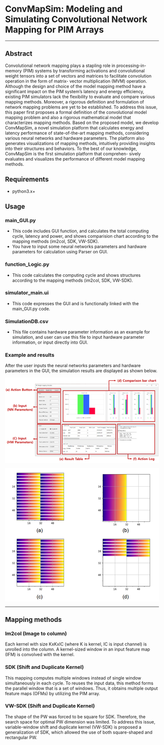# ConvMapSim: Modeling and Simulating Convolutional Network Mapping for PIM Arrays
---
## Abstract
Convolutional network mapping plays a stapling role in processing-in-memory (PIM) systems by transforming activations and convolutional weight tensors into a set of vectors and matrices to facilitate convolution operation in the form of matrix-
vector multiplication (MVM) operation. Although the design and choice of the model mapping method have a significant impact on the PIM system’s latency and energy efficiency, existing PIM simulators lack the flexibility to evaluate and compare various
mapping methods. Moreover, a rigorous definition and formulation of network mapping problems are yet to be established. To address this issue, this paper first proposes a formal definition of the convolutional model mapping problem and also a rigorous
mathematical model that characterizes mapping methods. Based on the proposed model, we develop ConvMapSim, a novel simulation platform that calculates energy and latency performance of state-of-the-art mapping methods, considering various neural
networks and hardware parameters. The platform also generates visualizations of mapping methods, intuitively providing insights into their structures and behaviors. To the best of our knowledge, ConvMapSim is the first simulation platform that comprehen-
sively evaluates and visualizes the performance of different model mapping methods.

## Requirements
+ python3.x+

## Usage

### main_GUI.py
* This code includes GUI function, and calculates the total computing cycle, latency and power, and shows comparision chart according to the mapping methods (im2col, SDK, VW-SDK).
* You have to input some neural networks parameters and hardware parameters for calculation using Parser on GUI.

### function_Logic.py
* This code calculates the computing cycle and shows structures according to the mapping methods (im2col, SDK, VW-SDK).

### simulator_main.ui
* This code expresses the GUI and is functionally linked with the main_GUI.py code.

### SimulationDB.csv
* This file contains hardware parameter information as an example for simulation, and user can use this file to input hardware parameter information, or input directly into GUI.

### Example and results
After the user inputs the neural networks parameters and hardware parameters in the GUI, the simulation results are displayed as shown below.

![](./SimulatorUI.PNG)

![](./structures.PNG)

---
## Mapping methods

### Im2col (Image to column)

Each kernel with size KxKxIC (where K is kernel, IC is input channel) is unrolled into the column. A kernel-sized window in an input feature map (IFM) is convolved with the kernel.


### SDK (Shift and Duplicate Kernel)

This mapping computes multiple windows instead of single window simultaneously in each cycle. To reuses the input data, this method forms the parallel window that is a set of windows. Thus, it obtains multiple output feature maps (OFMs) by utilizing the PIM array.

### VW-SDK (Shift and Duplicate Kernel)

The shape of the PW was forced to be square for SDK. Therefore, the search space for optimal PW dimension was limited. To address this issue, variable-window shift and duplicate kernel (VW-SDK) is proposed a generalization of SDK, which allowed the use of both square-shaped and rectangular PW.
